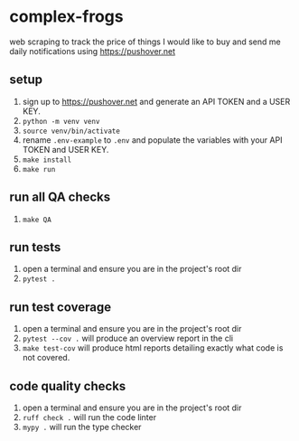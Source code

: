 # complex-frogs
web scraping to track the price of things I would like to buy and send me daily notifications using https://pushover.net

## setup
1. sign up to https://pushover.net and generate an API TOKEN and a USER KEY.
1. `python -m venv venv`
1. `source venv/bin/activate`
1. rename `.env-example` to `.env` and populate the variables with your API TOKEN and USER KEY.
1. `make install`
1. `make run`

## run all QA checks
1. `make QA`

## run tests
1. open a terminal and ensure you are in the project's root dir
1. `pytest .`

## run test coverage
1. open a terminal and ensure you are in the project's root dir
1. `pytest --cov .` will produce an overview report in the cli
1. `make test-cov` will produce html reports detailing exactly what code is not covered.

## code quality checks
1. open a terminal and ensure you are in the project's root dir
1. `ruff check .` will run the code linter
1. `mypy .` will run the type checker
